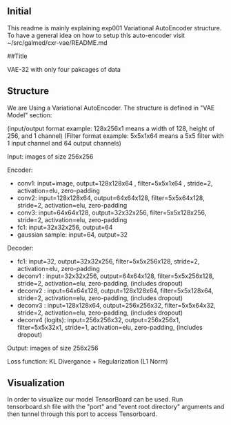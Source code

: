 ## Initial 

This readme is mainly explaining exp001 Variational AutoEncoder structure.
To have a general idea on how to setup this auto-encoder visit ~/src/galmed/cxr-vae/README.md


##Title

VAE-32 with only four pakcages of data
## Structure

We are Using a Variational AutoEncoder.
The structure is defined in "VAE Model" section:

(input/output format example: 128x256x1 means a width of 128, height of 256, and 1 channel)
(Filter format example: 5x5x1x64 means a 5x5 filter with 1 input channel and 64 output channels)

Input: images of size 256x256 

Encoder:
- conv1: input=image, output=128x128x64 , filter=5x5x1x64 , stride=2, activation=elu, zero-padding
- conv2: input=128x128x64, output=64x64x128, filter=5x5x64x128, stride=2, activation=elu, zero-padding
- conv3: input=64x64x128, output=32x32x256, filter=5x5x128x256, stride=2, activation=elu, zero-padding
- fc1: input=32x32x256, output=64
- gaussian sample: input=64, output=32

Decoder:
- fc1: input=32, output=32x32x256, filter=5x5x256x128, stride=2, activation=elu, zero-padding
- deconv1 : input=32x32x256, output=64x64x128, filter=5x5x256x128, stride=2, activation=elu, zero-padding, (includes dropout)
- deconv2 : input=64x64x128, output=128x128x64, filter=5x5x128x64, stride=2, activation=elu, zero-padding, (includes dropout)
- deconv3 : input=128x128x64, output=256x256x32, filter=5x5x64x32, stride=2, activation=elu, zero-padding, (includes dropout)
- deconv4 (logits): input=256x256x32, output=256x256x1, filter=5x5x32x1, stride=1, activation=elu, zero-padding, (includes dropout)

Output: images of size 256x256 

Loss function: KL Divergance + Regularization (L1 Norm)


## Visualization

In order to visualize our model TensorBoard can be used. 
Run tensorboard.sh file with the "port" and "event root directory" arguments and then tunnel through this port to access Tensorboard.


